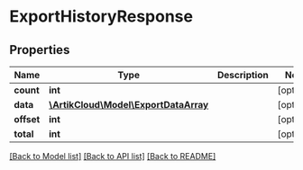 # ExportHistoryResponse

## Properties
Name | Type | Description | Notes
------------ | ------------- | ------------- | -------------
**count** | **int** |  | [optional] 
**data** | [**\ArtikCloud\Model\ExportDataArray**](ExportDataArray.md) |  | [optional] 
**offset** | **int** |  | [optional] 
**total** | **int** |  | [optional] 

[[Back to Model list]](../README.md#documentation-for-models) [[Back to API list]](../README.md#documentation-for-api-endpoints) [[Back to README]](../README.md)


